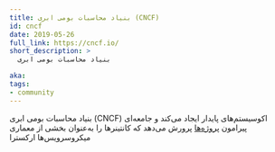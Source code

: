```yaml
---
title: بنیاد محاسبات بومی ابری (CNCF)
id: cncf
date: 2019-05-26
full_link: https://cncf.io/
short_description: >
  بنیاد محاسبات بومی ابری

aka:
tags:
- community
---
```

 بنیاد محاسبات بومی ابری (CNCF) اکوسیستم‌های پایدار ایجاد می‌کند و جامعه‌ای پیرامون [پروژه‌ها](https://www.cncf.io/projects/) پرورش می‌دهد که کانتینرها را به‌عنوان بخشی از معماری میکروسرویس‌ها ارکسترا
